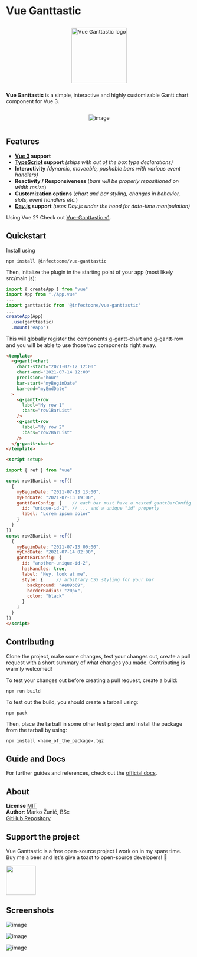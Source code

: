 # Vue Ganttastic
<div style="display: flex; flex-direction: column; align-items:center;">
<img
    src="https://user-images.githubusercontent.com/28678851/148047714-301f07df-4101-48b8-9e47-1f272b290e80.png" 
    style="margin: 10px;" height="150"
    alt="Vue Ganttastic logo"
/>  

<b>Vue Ganttastic</b> is a simple, interactive and highly customizable Gantt chart component for Vue 3.   

![image](https://user-images.githubusercontent.com/28678851/148191571-76bd8d61-4583-4538-8c59-cc2915494890.png)

</div>


## Features
- **[Vue 3](https://v3.vuejs.org/) support**
- **[TypeScript](https://www.typescriptlang.org/) support** *(ships with out of the box type declarations)*
- **Interactivity** *(dynamic, moveable, pushable bars with various event handlers)*
-  **Reactivity / Responsiveness** (*bars will be properly repositioned on width resize*)
- **Customization options** (*chart and bar styling, changes in behavior, slots, event handlers etc.*)
- **[Day.js](https://day.js.org/en/) support**  *(uses Day.js under the hood for date-time manipulation)*

Using Vue 2? Check out [Vue-Ganttastic v1](https://github.com/InfectoOne/vue-ganttastic/tree/vue-ganttastic-v1).  

## Quickstart
Install using
```
npm install @infectoone/vue-ganttastic
```
Then, initalize the plugin in the starting point of your app (most likely src/main.js):
```js
import { createApp } from "vue"
import App from "./App.vue"
...
import ganttastic from '@infectoone/vue-ganttastic'
...
createApp(App)
  .use(ganttastic)
  .mount('#app')
```

This will globally register the components g-gantt-chart and g-gantt-row and you will be able to use those two components right away.
```html
<template>
  <g-gantt-chart
    chart-start="2021-07-12 12:00"
    chart-end="2021-07-14 12:00"
    precision="hour"
    bar-start="myBeginDate"
    bar-end="myEndDate"
  >
    <g-gantt-row
      label="My row 1"
      :bars="row1BarList"
    />
    <g-gantt-row
      label="My row 2"
      :bars="row2BarList"
    />
  </g-gantt-chart>
</template>

<script setup>

import { ref } from "vue"

const row1BarList = ref([
  {
    myBeginDate: "2021-07-13 13:00",
    myEndDate: "2021-07-13 19:00",
    ganttBarConfig: {    // each bar must have a nested ganttBarConfig object ...
      id: "unique-id-1", // ... and a unique "id" property
      label: "Lorem ipsum dolor"
    }
  }
])
const row2BarList = ref([
  {
    myBeginDate: "2021-07-13 00:00",
    myEndDate: "2021-07-14 02:00",
    ganttBarConfig: {
      id: "another-unique-id-2",
      hasHandles: true,
      label: "Hey, look at me",
      style: {     // arbitrary CSS styling for your bar
        background: "#e09b69",
        borderRadius: "20px",
        color: "black"
      }
    }
  }
])
</script>

```

## Contributing
Clone the project, make some changes, test your changes out, create a pull request with a short summary of what changes you made. Contributing is warmly welcomed!

To test your changes out before creating a pull request, create a build:
```
npm run build
```
To test out the build, you should create a tarball using:
```
npm pack
```
Then, place the tarball in some other test project and install the package from the tarball by using:
```
npm install <name_of_the_package>.tgz
```

## Guide and Docs
For further guides and references, check out the [official docs](https://infectoone.github.io/vue-ganttastic/getting-started.html).  

## About
**License** [MIT](https://choosealicense.com/licenses/mit/)  
**Author**: Marko Žunić, BSc  
[GitHub Repository](https://github.com/InfectoOne/vue-ganttastic)  
## Support the project
Vue Ganttastic is a free open-source project I work on in my spare time. Buy me a beer and let's give a toast to open-source developers! :beers:


[<img src="https://pics.paypal.com/00/s/MTdhMWZmNTUtOWQ1Yi00YmRjLWJjMjgtY2Y0NTNhODM0OTJl/file.PNG" height="80">](https://www.paypal.com/donate?hosted_button_id=M63C8DAMV5YDJ)

## Screenshots
![image](https://user-images.githubusercontent.com/28678851/148191571-76bd8d61-4583-4538-8c59-cc2915494890.png)

![image](https://user-images.githubusercontent.com/28678851/148191529-b50c0d17-bcc1-4a78-9d2c-ff2a36b03f52.png)  

![image](https://user-images.githubusercontent.com/28678851/148191757-a2520dce-aeed-43df-87b2-3a64e225f9e7.png)
